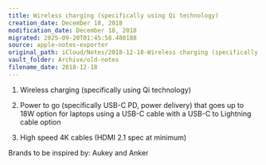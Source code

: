 ```yaml
---
title: Wireless charging (specifically using Qi technology)
creation_date: December 18, 2018
modification_date: December 18, 2018
migrated: 2025-09-20T01:45:58.480188
source: apple-notes-exporter
original_path: iCloud/Notes/2018-12-18-Wireless charging (specifically using Qi technology).md
vault_folder: Archive/old-notes
filename_date: 2018-12-18
---
```





1. Wireless charging (specifically using Qi technology)

1. Power to go (specifically USB-C PD, power delivery) that goes up to 18W option for laptops using a USB-C cable with a USB-C to Lightning cable option

1. High speed 4K cables (HDMI 2.1 spec at minimum)

Brands to be inspired by: Aukey and Anker
